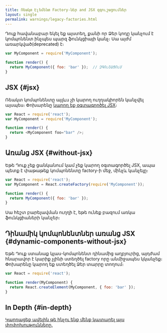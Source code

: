 ```yaml
---
title: Ռեակտ Էլեմենտ Factory-ներ and JSX զգուշացումներ
layout: single
permalink: warnings/legacy-factories.html
---
```


Դուք հավանաբար եկել եք այստեղ, քանի որ Ձեր կոդը կանչում է կոմպոնենտ ինչպես պարզ ֆունկցիայի կանչ։ Սա այժմ առարկված(deprecated) է։

```javascript
var MyComponent = require('MyComponent');

function render() {
  return MyComponent({ foo: 'bar' });  // ԶԳՈւՇԱՑՈւՄ
}
```

## JSX {#jsx}

Ռեակտ կոմպոնենտը այլևս չի կարող ուղղակիորեն կանչվել այսպես։ Փոխարենը [կարող եք օգտագործել JSX](/docs/jsx-in-depth.html)։

```javascript
var React = require('react');
var MyComponent = require('MyComponent');

function render() {
  return <MyComponent foo="bar" />;
}
```

## Առանց JSX {#without-jsx}

Եթե Դուք չեք ցանկանում կամ չեք կարող օգտագործել JSX, ապա պետք է փաթաթեք կոմպոնենտը factory-ի մեջ, մինչև կանչելը։

```javascript
var React = require('react');
var MyComponent = React.createFactory(require('MyComponent'));

function render() {
  return MyComponent({ foo: 'bar' });
}
```

Սա հեշտ բարելավման ուղղի է, եթե ունեք բազում առկա ֆունկցիաների կանչեր։

## Դինամիկ կոմպոնենտներ առանց JSX {#dynamic-components-without-jsx}

Եթե Դուք ստանաք կլաս-կոմպոնենտ դինամից աղբյուրից, այդժամ հնարավոր է կարիք չլինի ստեղծել factory որը անմիջապես կկանչեք։ Փոխարենը կարող եք ստեղծել Ձեր տարրը տողում։

```javascript
var React = require('react');

function render(MyComponent) {
  return React.createElement(MyComponent, { foo: 'bar' });
}
```

## In Depth {#in-depth}

[Կարդացեք ավելին թե ինչու ենք մենք կատարել այս փոփոխությունները.](https://gist.github.com/sebmarkbage/d7bce729f38730399d28)
